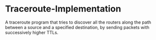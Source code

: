# Traceroute-Implementation

A traceroute program that tries to discover all the routers along the path between a source and a specified destination, by sending packets with successively higher TTLs.
